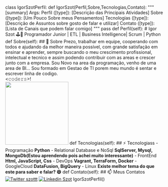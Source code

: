 class IgorSzotPerfil:
    def IgorSzot(Perfil,Sobre,Tecnologias,Contato):
        """[summary]
        Args:
            Perfil ([type]): [Descrição das Principais Atividades]
            Sobre ([type]): [Um Pouco Sobre meus Pensamentos]
            Tecnologias ([type]): [Descrição de Assuntos sobre gosto de falar e utilizar]
            Contato ([type]): [Lista de Canais que podem falar comigo]
        """
        pass
    def Perfil(self):
    	# Igor Szot 🕹🤖
		Programador Junior | ETL | Business Intelligence| Scrum | Python
    def Sobre(self):
    	## 🧐 Sobre
		Prezo, trabalhar em equipe, cooperando com todos e ajudando da melhor maneira possível, com grande satisfação em ensinar e aprender, sempre buscando o meu crescimento profissional, intelectual  e tecnico e assim podendo contribuir com as areas e crescer junto com a empresa. 
		Sou Novo na area da programação, venho de uma area de BI...
		Sou formado em Gestao de TI porem meu mundo é sentar e escrever linha de codigo. 
		<br><𝚌𝚘𝚍𝚎𝚛𝚜>!
		 <br><img src="https://media2.giphy.com/media/LmNwrBhejkK9EFP504/200.gif" width="200px">
    def Tecnologias(self):
    	## ⚡ Tecnologiass
		- Programação **Python**
		- Relational Database e NoSql **SqlServer, Mysql, MongoDb(Estou aprendendo pois achei muito interessante)**
		- FrontEnd **Html, JavaScript, Css**
		- DevOps **Vagrant, TerraForm, Docker**
		- GoogleCloud **DataFusion, BigQuery**
		- Linux **Existe melhor tema do que este para saber e falar? 😄**
    def Contato(self):
    	## 📫 Meus Contatos
		[![Twitter szottt](https://img.shields.io/badge/-@szottt-1ca0f1?style=flat-square&labelColor=1ca0f1&logo=twitter&logoColor=white&link=https://twitter.com/sakshamtaneja00)](https://twitter.com/szotttt) 
		[![Linkedin Szot](https://img.shields.io/badge/-IgorSzot-blue?style=flat-square&logo=Linkedin&logoColor=white&link=https://www.linkedin.com/in/tanejasaksham/)](https://www.linkedin.com/in/szottt//) 
IgorSzotPerfil()
